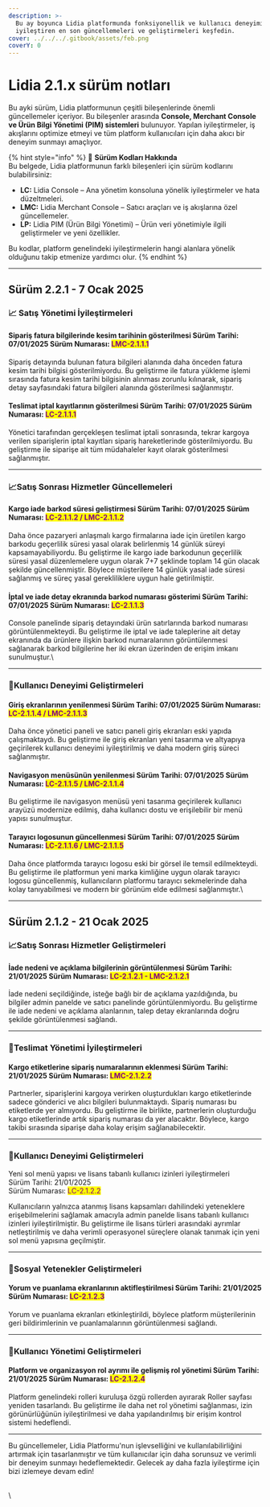 ```yaml
---
description: >-
  Bu ay boyunca Lidia platformunda fonksiyonellik ve kullanıcı deneyimini
  iyileştiren en son güncellemeleri ve geliştirmeleri keşfedin.
cover: ../../../.gitbook/assets/feb.png
coverY: 0
---
```


# Lidia 2.1.x sürüm notları

Bu ayki sürüm, Lidia platformunun çeşitli bileşenlerinde önemli güncellemeler içeriyor. Bu bileşenler arasında **Console, Merchant Console ve Ürün Bilgi Yönetimi (PIM) sistemleri** bulunuyor. Yapılan iyileştirmeler, iş akışlarını optimize etmeyi ve tüm platform kullanıcıları için daha akıcı bir deneyim sunmayı amaçlıyor.

{% hint style="info" %}
🔎 **Sürüm Kodları Hakkında**\
Bu belgede, Lidia platformunun farklı bileşenleri için sürüm kodlarını bulabilirsiniz:

* **LC:** Lidia Console – Ana yönetim konsoluna yönelik iyileştirmeler ve hata düzeltmeleri.
* **LMC:** Lidia Merchant Console – Satıcı araçları ve iş akışlarına özel güncellemeler.
* **LP:** Lidia PIM (Ürün Bilgi Yönetimi) – Ürün veri yönetimiyle ilgili geliştirmeler ve yeni özellikler.

Bu kodlar, platform genelindeki iyileştirmelerin hangi alanlara yönelik olduğunu takip etmenize yardımcı olur.
{% endhint %}

***

## **Sürüm 2.2.1 - 7 Ocak 2025**

### 📈 **Satış Yönetimi İyileştirmeleri** <a href="#satis-yonetimi-iyilestirmeleri" id="satis-yonetimi-iyilestirmeleri"></a>

#### Sipariş fatura bilgilerinde kesim tarihinin gösterilmesi Sürüm Tarihi: 07/01/2025 Sürüm Numarası: <mark style="color:purple;">LMC-2.1.1.1</mark>

Sipariş detayında bulunan fatura bilgileri alanında daha önceden fatura kesim tarihi bilgisi gösterilmiyordu. Bu geliştirme ile fatura yükleme işlemi sırasında fatura kesim tarihi bilgisinin alınması zorunlu kılınarak, sipariş detay sayfasındaki fatura bilgileri alanında gösterilmesi sağlanmıştır.

#### Teslimat iptal kayıtlarının gösterilmesi Sürüm Tarihi: 07/01/2025 Sürüm Numarası: <mark style="color:purple;">LC-2.1.1.1</mark>

Yönetici tarafından gerçekleşen teslimat iptali sonrasında, tekrar kargoya verilen siparişlerin iptal kayıtları sipariş hareketlerinde gösterilmiyordu. Bu geliştirme ile siparişe ait tüm müdahaleler kayıt olarak gösterilmesi sağlanmıştır.

***

### 📈Satış Sonrası Hizmetler Güncellemeleri

#### Kargo iade barkod süresi geliştirmesi Sürüm Tarihi: 07/01/2025 Sürüm Numarası: <mark style="color:purple;">LC-2.1.1.2 / LMC-2.1.1.2</mark>

Daha önce pazaryeri anlaşmalı kargo firmalarına iade için üretilen kargo barkodu geçerlilik süresi yasal olarak belirlenmiş 14 günlük süreyi kapsamayabiliyordu. Bu geliştirme ile kargo iade barkodunun geçerlilik süresi yasal düzenlemelere uygun olarak 7+7 şeklinde toplam 14 gün olacak şekilde güncellenmiştir. Böylece müşterilere 14 günlük yasal iade süresi sağlanmış ve süreç yasal gerekliliklere uygun hale getirilmiştir.

#### İptal ve iade detay ekranında barkod numarası gösterimi Sürüm Tarihi: 07/01/2025 Sürüm Numarası: <mark style="color:purple;">LC-2.1.1.3</mark> 

Console panelinde sipariş detayındaki ürün satırlarında barkod numarası görüntülenmekteydi. Bu geliştirme ile iptal ve iade taleplerine ait detay ekranında da ürünlere ilişkin barkod numaralarının görüntülenmesi sağlanarak barkod bilgilerine her iki ekran üzerinden de erişim imkanı sunulmuştur.\


***

### 🌟Kullanıcı Deneyimi Geliştirmeleri

#### Giriş ekranlarının yenilenmesi Sürüm Tarihi: 07/01/2025 Sürüm Numarası: <mark style="color:purple;">LC-2.1.1.4 / LMC-2.1.1.3</mark>

Daha önce yönetici paneli ve satıcı paneli giriş ekranları eski yapıda çalışmaktaydı. Bu geliştirme ile giriş ekranları yeni tasarıma ve altyapıya geçirilerek kullanıcı deneyimi iyileştirilmiş ve daha modern giriş süreci sağlanmıştır.

#### Navigasyon menüsünün yenilenmesi Sürüm Tarihi: 07/01/2025 Sürüm Numarası: <mark style="color:purple;">LC-2.1.1.5 / LMC-2.1.1.4</mark>

Bu geliştirme ile navigasyon menüsü yeni tasarıma geçirilerek kullanıcı arayüzü modernize edilmiş, daha kullanıcı dostu ve erişilebilir bir menü yapısı sunulmuştur.

#### Tarayıcı logosunun güncellenmesi Sürüm Tarihi: 07/01/2025 Sürüm Numarası: <mark style="color:purple;">LC-2.1.1.6 / LMC-2.1.1.5</mark>

Daha önce platformda tarayıcı logosu eski bir görsel ile temsil edilmekteydi. Bu geliştirme ile platformun yeni marka kimliğine uygun olarak tarayıcı logosu güncellenmiş, kullanıcıların platformu tarayıcı sekmelerinde daha kolay tanıyabilmesi ve modern bir görünüm elde edilmesi sağlanmıştır.\


***

## **Sürüm 2.1.2 -** 21 Ocak 2025

### 📈Satış Sonrası Hizmetler Geliştirmeleri

#### İade nedeni ve açıklama bilgilerinin görüntülenmesi Sürüm Tarihi: 21/01/2025 Sürüm Numarası: <mark style="color:purple;">LC-2.1.2.1 - LMC-2.1.2.1</mark>

İade nedeni seçildiğinde, isteğe bağlı bir de açıklama yazıldığında, bu bilgiler admin panelde ve satıcı panelinde görüntülenmiyordu. Bu geliştirme ile iade nedeni ve açıklama alanlarının, talep detay ekranlarında doğru şekilde görüntülenmesi sağlandı.

***

### 🚚Teslimat Yönetimi İyileştirmeleri

#### Kargo etiketlerine sipariş numaralarının eklenmesi Sürüm Tarihi: 21/01/2025 Sürüm Numarası: <mark style="color:purple;">LMC-2.1.2.2</mark>

Partnerler, siparişlerini kargoya verirken oluşturdukları kargo etiketlerinde sadece gönderici ve alıcı bilgileri bulunmaktaydı. Sipariş numarası bu etiketlerde yer almıyordu. Bu geliştirme ile birlikte, partnerlerin oluşturduğu kargo etiketlerinde artık sipariş numarası da yer alacaktır. Böylece, kargo takibi sırasında siparişe daha kolay erişim sağlanabilecektir.

***

### 🌟Kullanıcı Deneyimi Geliştirmeleri

Yeni sol menü yapısı ve lisans tabanlı kullanıcı izinleri iyileştirmeleri\
Sürüm Tarihi: 21/01/2025\
Sürüm Numarası: <mark style="color:purple;">LC-2.1.2.2</mark>

Kullanıcıların yalnızca atanmış lisans kapsamları dahilindeki yeteneklere erişebilmelerini sağlamak amacıyla admin panelde lisans tabanlı kullanıcı izinleri iyileştirilmiştir. Bu geliştirme ile lisans türleri arasındaki ayrımlar netleştirilmiş ve daha verimli operasyonel süreçlere olanak tanımak için yeni sol menü yapısına geçilmiştir.

***

### 💬Sosyal Yetenekler Geliştirmeleri

#### Yorum ve puanlama ekranlarının aktifleştirilmesi Sürüm Tarihi: 21/01/2025 Sürüm Numarası: <mark style="color:purple;">LC-2.1.2.3</mark>

Yorum ve puanlama ekranları etkinleştirildi, böylece platform müşterilerinin geri bildirimlerinin ve puanlamalarının görüntülenmesi sağlandı.

***

### 👥Kullanıcı Yönetimi Geliştirmeleri

#### Platform ve organizasyon rol ayrımı ile gelişmiş rol yönetimi Sürüm Tarihi: 21/01/2025 Sürüm Numarası: <mark style="color:purple;">LC-2.1.2.4</mark>&#x20;

Platform genelindeki rolleri kuruluşa özgü rollerden ayırarak Roller sayfası yeniden tasarlandı. Bu geliştirme ile daha net rol yönetimi sağlanması, izin görünürlüğünün iyileştirilmesi ve daha yapılandırılmış bir erişim kontrol sistemi hedeflendi.



***

Bu güncellemeler, Lidia Platformu'nun işlevselliğini ve kullanılabilirliğini artırmak için tasarlanmıştır ve tüm kullanıcılar için daha sorunsuz ve verimli bir deneyim sunmayı hedeflemektedir. Gelecek ay daha fazla iyileştirme için bizi izlemeye devam edin!



\
\
